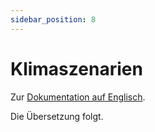 ```yaml
---
sidebar_position: 8
---
```


# Klimaszenarien

Zur [Dokumentation auf Englisch](https://opendatadocs.meteoswiss.ch/c-climate-data/c8-climate-scenarios).

Die Übersetzung folgt.
